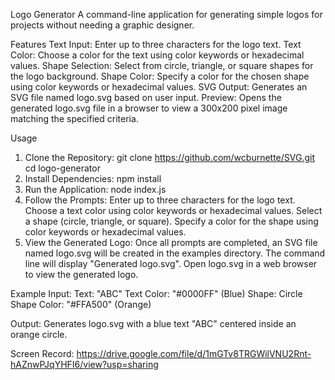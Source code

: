 Logo Generator
A command-line application for generating simple logos for projects without needing a graphic designer.

Features
Text Input: Enter up to three characters for the logo text.
Text Color: Choose a color for the text using color keywords or hexadecimal values.
Shape Selection: Select from circle, triangle, or square shapes for the logo background.
Shape Color: Specify a color for the chosen shape using color keywords or hexadecimal values.
SVG Output: Generates an SVG file named logo.svg based on user input.
Preview: Opens the generated logo.svg file in a browser to view a 300x200 pixel image matching the specified criteria.

Usage
1. Clone the Repository:
git clone <https://github.com/wcburnette/SVG.git>
cd logo-generator
2. Install Dependencies:
npm install
3. Run the Application:
node index.js
4. Follow the Prompts:
Enter up to three characters for the logo text.
Choose a text color using color keywords or hexadecimal values.
Select a shape (circle, triangle, or square).
Specify a color for the shape using color keywords or hexadecimal values.
5. View the Generated Logo:
Once all prompts are completed, an SVG file named logo.svg will be created in the examples directory.
The command line will display "Generated logo.svg".
Open logo.svg in a web browser to view the generated logo.

Example
Input:
Text: "ABC"
Text Color: "#0000FF" (Blue)
Shape: Circle
Shape Color: "#FFA500" (Orange)

Output:
Generates logo.svg with a blue text "ABC" centered inside an orange circle.

Screen Record: https://drive.google.com/file/d/1mGTv8TRGWilVNU2Rnt-hAZnwPJqYHFI6/view?usp=sharing